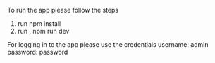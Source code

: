 To run the app please follow the steps
1. run npm install
2. run , npm run dev

For logging in to the app please use the credentials
username: admin 
password: password